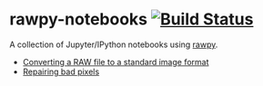# rawpy-notebooks [![Build Status](https://travis-ci.org/neothemachine/rawpy-notebooks.svg?branch=master)](https://travis-ci.org/neothemachine/rawpy-notebooks)

A collection of Jupyter/IPython notebooks using [rawpy](https://github.com/neothemachine/rawpy).

- [Converting a RAW file to a standard image format](http://nbviewer.jupyter.org/github/neothemachine/rawpy-notebooks/blob/master/simple-convert/simple-convert.ipynb)
- [Repairing bad pixels](http://nbviewer.jupyter.org/github/neothemachine/rawpy-notebooks/blob/master/bad-pixel-repair/bad-pixel-repair.ipynb)
